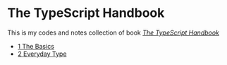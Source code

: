 # The TypeScript Handbook

This is my codes and notes collection of book [*The TypeScript Handbook*](https://typescriptlang.org/docs/handbook)

+ [1 The Basics](./01-Basics.ts)
+ [2 Everyday Type](./02-EverydayTypes.ts)